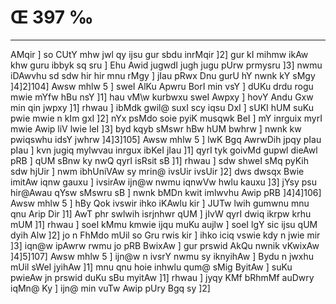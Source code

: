 # Œ 397 ‰
---
AMqir ] so CUtY mhw jwl qy ijsu gur sbdu inrMqir ]2] gur kI mihmw
ikAw khw guru ibbyk sq sru ] Ehu Awid jugwdI jugh jugu pUrw prmysru
]3] nwmu iDAwvhu sd sdw hir hir mnu rMgy ] jIau pRwx Dnu gurU hY nwnk
kY sMgy ]4]2]104] Awsw mhlw 5 ] sweI AlKu Apwru BorI min vsY ]
dUKu drdu rogu mwie mYfw hBu nsY ]1] hau vM\w kurbwxu sweI Awpxy ] hovY
Andu Gxw min qin jwpxy ]1] rhwau ] ibMdk gwil@ suxI scy iqsu DxI ]
sUKI hUM suKu pwie mwie n kIm gxI ]2] nYx psMdo soie pyiK musqwk BeI ]
mY inrguix myrI mwie Awip liV lwie leI ]3] byd kqyb sMswr hBw hUM
bwhrw ] nwnk kw pwiqswhu idsY jwhrw ]4]3]105] Awsw mhlw 5 ]
lwK Bgq AwrwDih jpqy pIau pIau ] kvn jugiq mylwvau inrgux ibKeI
jIau ]1] qyrI tyk goivMd gupwl dieAwl pRB ] qUM sBnw ky nwQ qyrI
isRsit sB ]1] rhwau ] sdw shweI sMq pyKih sdw hjUir ] nwm
ibhUniVAw sy mrin@ ivsUir ivsUir ]2] dws dwsqx Bwie imitAw iqnw
gauxu ] ivsirAw ijn@w nwmu iqnwVw hwlu kauxu ]3] jYsy psu hir@Awau qYsw
sMswru sB ] nwnk bMDn kwit imlwvhu Awip pRB ]4]4]106] Awsw mhlw
5 ] hBy Qok ivswir ihko iKAwlu kir ] JUTw lwih gumwnu mnu qnu Arip
Dir ]1] AwT phr swlwih isrjnhwr qUM ] jIvW qyrI dwiq ikrpw krhu mUM
]1] rhwau ] soeI kMmu kmwie ijqu muKu aujlw ] soeI lgY sic ijsu qUM dyih
Alw ]2] jo n FhMdo mUil so Gru rwis kir ] ihko iciq vswie kdy n jwie
mir ]3] iqn@w ipAwrw rwmu jo pRB BwixAw ] gur prswid AkQu nwnik
vKwixAw ]4]5]107] Awsw mhlw 5 ] ijn@w n ivsrY nwmu sy iknyihAw ]
Bydu n jwxhu mUil sWeI jyihAw ]1] mnu qnu hoie inhwlu qum@ sMig ByitAw ]
suKu pwieAw jn prswid duKu sBu myitAw ]1] rhwau ] jyqy KMf bRhmMf
auDwry iqMn@ Ky ] ijn@ min vuTw Awip pUry Bgq sy ]2]
####

